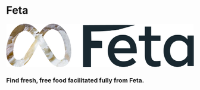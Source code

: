 # Feta

![Feta logo](public/feta-logo.png?raw=true "Logo")

### Find fresh, free food facilitated fully from Feta.